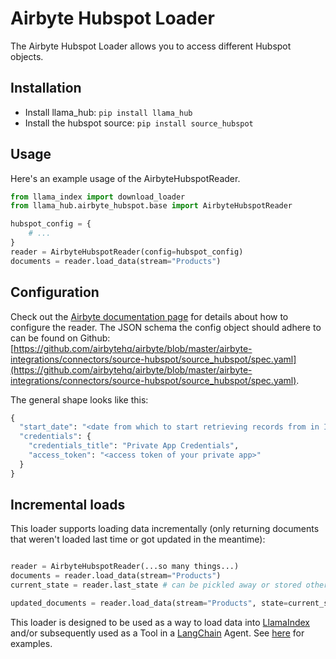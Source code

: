 # Airbyte Hubspot Loader

The Airbyte Hubspot Loader allows you to access different Hubspot objects.

## Installation

* Install llama_hub: `pip install llama_hub`
* Install the hubspot source: `pip install source_hubspot`

## Usage

Here's an example usage of the AirbyteHubspotReader.

```python
from llama_index import download_loader
from llama_hub.airbyte_hubspot.base import AirbyteHubspotReader

hubspot_config = {
    # ...
}
reader = AirbyteHubspotReader(config=hubspot_config)
documents = reader.load_data(stream="Products")
```

## Configuration

Check out the [Airbyte documentation page](https://docs.airbyte.com/integrations/sources/hubspot/) for details about how to configure the reader.
The JSON schema the config object should adhere to can be found on Github: [https://github.com/airbytehq/airbyte/blob/master/airbyte-integrations/connectors/source-hubspot/source_hubspot/spec.yaml](https://github.com/airbytehq/airbyte/blob/master/airbyte-integrations/connectors/source-hubspot/source_hubspot/spec.yaml).

The general shape looks like this:
```python
{
  "start_date": "<date from which to start retrieving records from in ISO format, e.g. 2020-10-20T00:00:00Z>",
  "credentials": {
    "credentials_title": "Private App Credentials",
    "access_token": "<access token of your private app>"
  }
}
```

## Incremental loads

This loader supports loading data incrementally (only returning documents that weren't loaded last time or got updated in the meantime):
```python

reader = AirbyteHubspotReader(...so many things...)
documents = reader.load_data(stream="Products")
current_state = reader.last_state # can be pickled away or stored otherwise

updated_documents = reader.load_data(stream="Products", state=current_state) # only loads documents that were updated since last time
```

This loader is designed to be used as a way to load data into [LlamaIndex](https://github.com/jerryjliu/gpt_index/tree/main/gpt_index) and/or subsequently used as a Tool in a [LangChain](https://github.com/hwchase17/langchain) Agent. See [here](https://github.com/emptycrown/llama-hub/tree/main) for examples.
